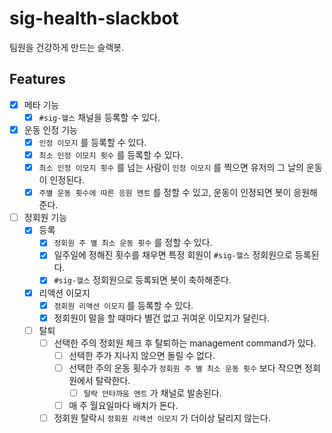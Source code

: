 # sig-health-slackbot
팀원을 건강하게 만드는 슬랙봇.


## Features

- [x] 메타 기능
    - [x] `#sig-헬스` 채널을 등록할 수 있다.
- [x] 운동 인정 기능
    - [x] `인정 이모지` 를 등록할 수 있다.
    - [x] `최소 인정 이모지 횟수` 를 등록할 수 있다.
    - [x] `최소 인정 이모지 횟수` 를 넘는 사람이 `인정 이모지` 를 찍으면 유저의 그 날의 운동이 인정된다.
    - [x] `주별 운동 횟수에 따른 응원 멘트` 를 정할 수 있고, 운동이 인정되면 봇이 응원해준다.
- [ ] 정회원 기능
    - [x] 등록
        - [x] `정회원 주 별 최소 운동 횟수` 를 정할 수 있다.
        - [x] 일주일에 정해진 횟수를 채우면 특정 회원이 `#sig-헬스` 정회원으로 등록된다.
        - [x] `#sig-헬스` 정회원으로 등록되면 봇이 축하해준다.
    - [x] 리액션 이모지
        - [x] `정회원 리액션 이모지` 를 등록할 수 있다.
        - [x] 정회원이 말을 할 때마다 별건 없고 귀여운 이모지가 달린다.
    - [ ] 탈퇴
        - [ ] 선택한 주의 정회원 체크 후 탈퇴하는 management command가 있다.
            - [ ] 선택한 주가 지나지 않으면 돌릴 수 없다.
            - [ ] 선택한 주의 운동 횟수가 `정회원 주 별 최소 운동 횟수` 보다 작으면 정회원에서 탈락한다.
                - [ ] `탈락 안타까움 멘트` 가 채널로 발송된다.
            - [ ] 매 주 월요일마다 배치가 돈다. 
        - [ ] 정회원 탈락시 `정회원 리액션 이모지` 가 더이상 달리지 않는다.

